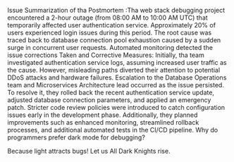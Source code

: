 Issue Summarization of tha Postmortem :Tha web stack debugging project encountered a 2-hour outage (from 08:00 AM to 10:00 AM UTC) that temporarily affected user authentication service. Approximately 20% of users experienced login issues during this period. The root cause was traced back to database connection pool exhaustion caused by a sudden surge in concurrent user requests. Automated monitoring detected the issue
corrections Taken and Corrective Measures:
 Initially, tha team investigated authentication service logs, assuming increased user traffic as the cause. However, misleading paths diverted their attention to potential DDoS attacks and hardware failures.
 Escalation to the Database Operations team and Microservices Architecture lead occurred as the issue persisted. To resolve it, they rolled back the recent authentication service update, adjusted database connection parameters, and applied an emergency patch. Stricter code review policies were introduced to catch configuration issues early in the development phase. Additionally, they planned improvements such as enhanced monitoring, streamlined rollback processes, and additional automated tests in the CI/CD pipeline.
Why do programmers prefer dark mode for debugging?

Because light attracts bugs! Let us All Dark Knights rise.
